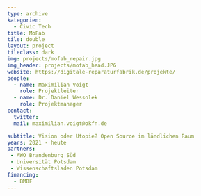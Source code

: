 ```yaml
---
type: archive
kategorien:
  - Civic Tech
title: MoFab
tile: double
layout: project 
tileclass: dark
img: projects/mofab_repair.jpg
img_header: projects/mofab_head.JPG
website: https://digitale-reparaturfabrik.de/projekte/
people:
  - name: Maximilian Voigt
    role: Projektleiter
  - name: Dr. Daniel Wessolek
    role: Projektmanager
contact:
  twitter:
  mail: maximilian.voigt@okfn.de

subtitle: Vision oder Utopie? Open Source im ländlichen Raum
years: 2021 - heute
partners:
 - AWO Brandenburg Süd
 - Universität Potsdam
 - Wissenschaftsladen Potsdam
financing:
  - BMBF
---
```



